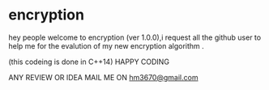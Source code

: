 # encryption

hey people welcome to encryption (ver 1.0.0),i request all the github user to help me for the evalution of my new encryption algorithm .

(this codeing is done in C++14)
HAPPY CODING 

ANY REVIEW OR IDEA MAIL ME ON
hm3670@gmail.com

